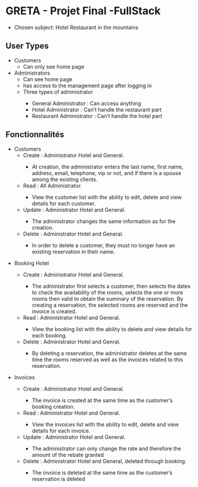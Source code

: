 # GRETA - Projet Final -FullStack
* Chosen subject: Hotel Restaurant in the mountains

## User Types
<ul>
    <li>Customers
        <ul><li>Can only see home page</li></ul>
    <li>Administrators
        <ul>
            <li>Can see home page</li>
            <li>has access to the management page after logging in</li>
            <li>Three types of administrator</li>
            <ul>
                <li>General Administrator : Can access anything</li>
                <li>Hotel Administrator : Can’t handle the restaurant part</li>
                <li>Restaurant Administrator : Can’t handle the hotel part</li>
            </ul>
        </ul>
</ul>

## Fonctionnalités
<ul>
    <li>Customers
        <ul>
            <li>Create : Administrator Hotel and General.</li>
                <ul>
                    <li>At creation, the administrator enters the last name, first name, address, email, telephone, vip or not, and if there is a spouse among the existing  clients.</li>
                </ul>
            <li>Read : All Administrator.</li>
                <ul>
                    <li>View the customer list with the ability to edit, delete and view details for each customer.</li>
                </ul>
            <li>Update : Administrator Hotel and General.</li>
                <ul>
                    <li>The administrator changes the same information as for the creation.</li>
                </ul>
            <li>Delete : Administrator Hotel and General.</li>
                <ul>
                    <li>In order to delete a customer, they must no longer have an existing reservation in their name.</li>
                </ul>
        </ul>
</ul>

<ul>
    <li>Booking Hotel</li>
        <ul>
            <li>Create : Administrator Hotel and General.</li>
                <ul>
                    <li>The administrator first selects a customer, then selects the dates to check the availability of the rooms, selects the one or more rooms then valid to obtain the summary of the reservation. By creating a reservation, the selected rooms are reserved and the invoice is created.</li>
                </ul>
            <li>Read : Administrator Hotel and General.</li>
                <ul>
                    <li>View the booking list with the ability to delete and view details for each booking.</li>
                </ul>
            <li>Delete : Administrator Hotel and Genral.</li>
                <ul>
                    <li>By deleting a reservation, the administrator deletes at the same time the rooms reserved as well as the invoices related to this reservation.</li>
                </ul>
        </ul>
</ul>

<ul>
    <li>Invoices</li>
        <ul>
            <li>Create : Administrator Hotel and General.</li>
                <ul>
                    <li>The invoice is created at the same time as the customer’s booking creation.</li>
                </ul>
            <li>Read : Administrator Hotel and General.</li>
                <ul>
                    <li>View the invoices list with the ability to edit, delete and view details for each invoice.</li>
                </ul>
            <li>Update : Administrator Hotel and General.</li>
                <ul>
                    <li>The administrator can only change the rate and therefore the amount of the rebate granted</li>
                </ul>
            <li>Delete : Administrator Hotel and General, deleted through booking.</li>
                <ul>
                    <li>The invoice is deleted at the same time as the customer’s reservation is deleted</li>
                </ul>
        <ul>
</ul>
